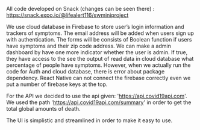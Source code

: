 All code developed on Snack (changes can be seen there) : https://snack.expo.io/@lifealert116/swminiproject

We use cloud database in Firebase to store user’s login information and  trackers of symptoms. The email address will be added when users sign up with
authentication. The forms will be consists of Boolean function if users have symptoms and their zip code address. We can make a admin dashboard by have one more
indicator whether the user is admin. If true, they have access to the see the output of read data in cloud database what percentage of people have symptoms.
However, when we actually run the code for Auth and cloud database, there is error about package dependency. React Native can not connect the firebase correctly
even we put a number of firebase keys at the top.

For the API we decided to use the api given: 'https://api.covid19api.com'. We used the path 'https://api.covid19api.com/summary' in order to get the total global 
amounts of death.

The UI is simplistic and streamlined in order to make it easy to use.

